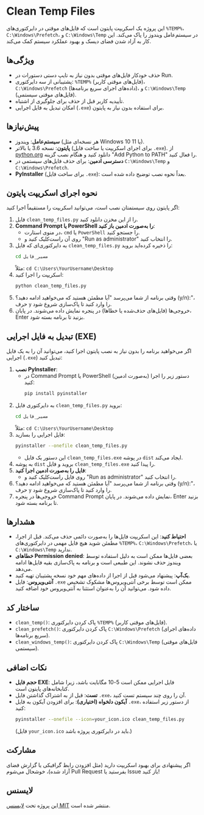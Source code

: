 # Clean Temp Files

این پروژه یک اسکریپت پایتون است که فایل‌های موقتی در دایرکتوری‌های `%TEMP%`، `C:\Windows\Prefetch`، و `C:\Windows\Temp` در سیستم‌عامل ویندوز را پاک می‌کند. این کار به آزاد شدن فضای دیسک و بهبود عملکرد سیستم کمک می‌کند.

## ویژگی‌ها
- حذف خودکار فایل‌های موقتی بدون نیاز به تایپ دستی دستورات در Run.
- پشتیبانی از سه دایرکتوری: `%TEMP%` (فایل‌های موقتی کاربر)، `C:\Windows\Prefetch` (داده‌های اجرای سریع برنامه‌ها)، و `C:\Windows\Temp` (فایل‌های موقتی سیستمی).
- تأییدیه کاربر قبل از حذف برای جلوگیری از اشتباه.
- امکان تبدیل به فایل اجرایی (`.exe`) برای استفاده بدون نیاز به پایتون.

## پیش‌نیازها
- **سیستم‌عامل**: ویندوز (هر نسخه‌ای مثل Windows 10 یا 11).
- **پایتون**: نسخه 3.6 یا بالاتر (برای اجرای اسکریپت یا ساخت فایل `.exe`). از [python.org](https://www.python.org/downloads/) دانلود کنید و هنگام نصب گزینه "Add Python to PATH" را فعال کنید.
- **دسترسی ادمین**: برای حذف فایل‌های سیستمی در `C:\Windows\Temp` و `C:\Windows\Prefetch`.
- **PyInstaller** (برای ساخت فایل `.exe`): بعداً نحوه نصب توضیح داده شده است.

## نحوه اجرای اسکریپت پایتون
اگر پایتون روی سیستمتان نصب است، می‌توانید اسکریپت را مستقیماً اجرا کنید:

1. فایل `clean_temp_files.py` را از این مخزن دانلود کنید.
2. **Command Prompt یا PowerShell را به‌صورت ادمین باز کنید**:
   - در منوی استارت، `cmd` یا `PowerShell` را جستجو کنید.
   - روی آن راست‌کلیک کنید و "Run as administrator" را انتخاب کنید.
3. به دایرکتوری‌ای که فایل `clean_temp_files.py` را ذخیره کرده‌اید بروید:
   ```bash
   cd مسیر_فایل
   ```
   مثلاً: `cd C:\Users\YourUsername\Desktop`
4. اسکریپت را اجرا کنید:
   ```bash
   python clean_temp_files.py
   ```
5. وقتی برنامه از شما می‌پرسد "آیا مطمئن هستید که می‌خواهید ادامه دهید؟ (y/n):"، حرف `y` را وارد کنید تا پاک‌سازی شروع شود.
6. خروجی‌ها (فایل‌های حذف‌شده یا خطاها) در پنجره نمایش داده می‌شوند. در پایان، Enter بزنید تا برنامه بسته شود.

## تبدیل به فایل اجرایی (EXE)
اگر می‌خواهید برنامه را بدون نیاز به نصب پایتون اجرا کنید، می‌توانید آن را به یک فایل اجرایی (`.exe`) تبدیل کنید:

1. **نصب PyInstaller**:
   - در Command Prompt یا PowerShell (به‌صورت ادمین) دستور زیر را اجرا کنید:
     ```bash
     pip install pyinstaller
     ```
2. به دایرکتوری فایل `clean_temp_files.py` بروید:
   ```bash
   cd مسیر_فایل
   ```
   مثلاً: `cd C:\Users\YourUsername\Desktop`
3. فایل اجرایی را بسازید:
   ```bash
   pyinstaller --onefile clean_temp_files.py
   ```
   - این دستور یک فایل `clean_temp_files.exe` در پوشه `dist` ایجاد می‌کند.
4. به پوشه `dist` بروید و فایل `clean_temp_files.exe` را پیدا کنید.
5. **فایل را به‌صورت ادمین اجرا کنید**:
   - روی فایل راست‌کلیک کنید و "Run as administrator" را انتخاب کنید.
6. وقتی برنامه از شما می‌پرسد "آیا مطمئن هستید که می‌خواهید ادامه دهید؟ (y/n):"، حرف `y` را وارد کنید تا پاک‌سازی شروع شود.
7. خروجی‌ها در پنجره Command Prompt نمایش داده می‌شوند. در پایان، Enter بزنید تا برنامه بسته شود.

## هشدارها
- **احتیاط کنید**: این اسکریپت فایل‌ها را به‌صورت دائمی حذف می‌کند. قبل از اجرا، مطمئن شوید هیچ فایل مهمی در دایرکتوری‌های `%TEMP%`، `C:\Windows\Prefetch`، یا `C:\Windows\Temp` ندارید.
- **خطاهای Permission denied**: بعضی فایل‌ها ممکن است به دلیل استفاده توسط ویندوز حذف نشوند. این طبیعی است و برنامه به پاک‌سازی بقیه فایل‌ها ادامه می‌دهد.
- **بک‌آپ**: پیشنهاد می‌شود قبل از اجرا از داده‌های مهم خود نسخه پشتیبان تهیه کنید.
- **آنتی‌ویروس**: فایل `.exe` ممکن است توسط برخی آنتی‌ویروس‌ها مشکوک تشخیص داده شود. می‌توانید آن را به‌عنوان استثنا به آنتی‌ویروس خود اضافه کنید.

## ساختار کد
- `clean_temp()`: پاک کردن دایرکتوری `%TEMP%` (فایل‌های موقتی کاربر).
- `clean_prefetch()`: پاک کردن دایرکتوری `C:\Windows\Prefetch` (داده‌های اجرای سریع برنامه‌ها).
- `clean_windows_temp()`: پاک کردن دایرکتوری `C:\Windows\Temp` (فایل‌های موقتی سیستمی).

## نکات اضافی
- **حجم فایل EXE**: فایل اجرایی ممکن است 5-10 مگابایت باشد، زیرا شامل کتابخانه‌های پایتون است.
- **تست**: قبل از به اشتراک گذاشتن فایل `.exe`، آن را روی چند سیستم تست کنید.
- **آیکون دلخواه (اختیاری)**: برای افزودن آیکون به فایل `.exe`، از دستور زیر استفاده کنید:
  ```bash
  pyinstaller --onefile --icon=your_icon.ico clean_temp_files.py
  ```
  (فایل `your_icon.ico` باید در دایرکتوری پروژه باشد.)

## مشارکت
اگر پیشنهادی برای بهبود اسکریپت دارید (مثل افزودن رابط گرافیکی یا گزارش فضای آزاد شده)، خوشحال می‌شوم Pull Request بفرستید یا Issue باز کنید!

## لایسنس
این پروژه تحت [لایسنس MIT](LICENSE) منتشر شده است.